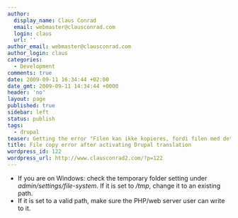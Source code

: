 ```yaml
---
author:
  display_name: Claus Conrad
  email: webmaster@clausconrad.com
  login: claus
  url: ''
author_email: webmaster@clausconrad.com
author_login: claus
categories:
  - Development
comments: true
date: 2009-09-11 16:34:44 +02:00
date_gmt: 2009-09-11 14:34:44 +0000
header: 'no'
layout: page
published: true
sidebar: left
status: publish
tags:
  - drupal
teaser: Getting the error "Filen kan ikke kopieres, fordi filen med det angivne navn ikke eksisterer. Undersøg venligst om du har angivet det korrekte filnavn." after you install and activate the Danish translation of Drupal?
title: File copy error after activating Drupal translation
wordpress_id: 122
wordpress_url: http://www.clausconrad2.com/?p=122
---
```

*   If you are on Windows: check the temporary folder setting under _admin/settings/file-system_. If it is set to _/tmp_, change it to an existing path.
*   If it is set to a valid path, make sure the PHP/web server user can write to it.
